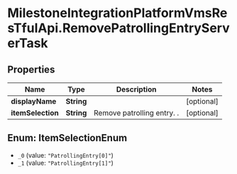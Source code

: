 # MilestoneIntegrationPlatformVmsResTfulApi.RemovePatrollingEntryServerTask

## Properties
Name | Type | Description | Notes
------------ | ------------- | ------------- | -------------
**displayName** | **String** |  | [optional] 
**itemSelection** | **String** | Remove patrolling entry. . | [optional] 

<a name="ItemSelectionEnum"></a>
## Enum: ItemSelectionEnum

* `_0` (value: `"PatrollingEntry[0]"`)
* `_1` (value: `"PatrollingEntry[1]"`)

